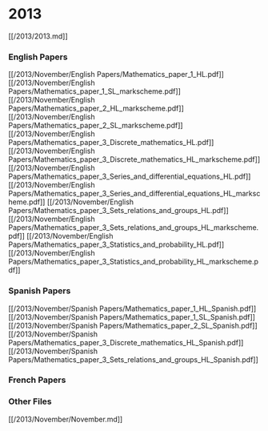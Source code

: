 # 2013

[[/2013/2013.md]]

### English Papers
[[/2013/November/English Papers/Mathematics_paper_1_HL.pdf]]
[[/2013/November/English Papers/Mathematics_paper_1_SL_markscheme.pdf]]
[[/2013/November/English Papers/Mathematics_paper_2_HL_markscheme.pdf]]
[[/2013/November/English Papers/Mathematics_paper_2_SL_markscheme.pdf]]
[[/2013/November/English Papers/Mathematics_paper_3_Discrete_mathematics_HL.pdf]]
[[/2013/November/English Papers/Mathematics_paper_3_Discrete_mathematics_HL_markscheme.pdf]]
[[/2013/November/English Papers/Mathematics_paper_3_Series_and_differential_equations_HL.pdf]]
[[/2013/November/English Papers/Mathematics_paper_3_Series_and_differential_equations_HL_markscheme.pdf]]
[[/2013/November/English Papers/Mathematics_paper_3_Sets_relations_and_groups_HL.pdf]]
[[/2013/November/English Papers/Mathematics_paper_3_Sets_relations_and_groups_HL_markscheme.pdf]]
[[/2013/November/English Papers/Mathematics_paper_3_Statistics_and_probability_HL.pdf]]
[[/2013/November/English Papers/Mathematics_paper_3_Statistics_and_probability_HL_markscheme.pdf]]
### Spanish Papers
[[/2013/November/Spanish Papers/Mathematics_paper_1_HL_Spanish.pdf]]
[[/2013/November/Spanish Papers/Mathematics_paper_1_SL_Spanish.pdf]]
[[/2013/November/Spanish Papers/Mathematics_paper_2_SL_Spanish.pdf]]
[[/2013/November/Spanish Papers/Mathematics_paper_3_Discrete_mathematics_HL_Spanish.pdf]]
[[/2013/November/Spanish Papers/Mathematics_paper_3_Sets_relations_and_groups_HL_Spanish.pdf]]
### French Papers

### Other Files
[[/2013/November/November.md]]
